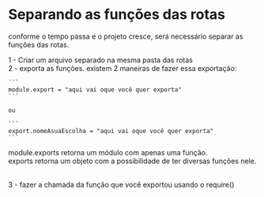 # Separando as funções das rotas

conforme o tempo passa e o projeto cresce, será necessário separar as funções das rotas.

1 - Criar um arquivo separado na mesma pasta das rotas </br>
2 - exporta as funções.
    existem 2 maneiras de fazer essa exportação:

    ```
    module.export = "aqui vai oque você quer exporta"
    ```

    ou 

    ```
    export.nomeAsuaEscolha = "aqui vai oque você quer exporta"
    ```

module.exports retorna um módulo com apenas uma função. </br>
exports retorna um objeto com a possibilidade de ter diversas funções nele.

</br>
3 - fazer a chamada da função que você exportou usando o require()
